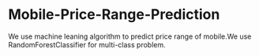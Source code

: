 # Mobile-Price-Range-Prediction
We use machine leaning algorithm to predict price range of mobile.We use RandomForestClassifier for multi-class problem.
